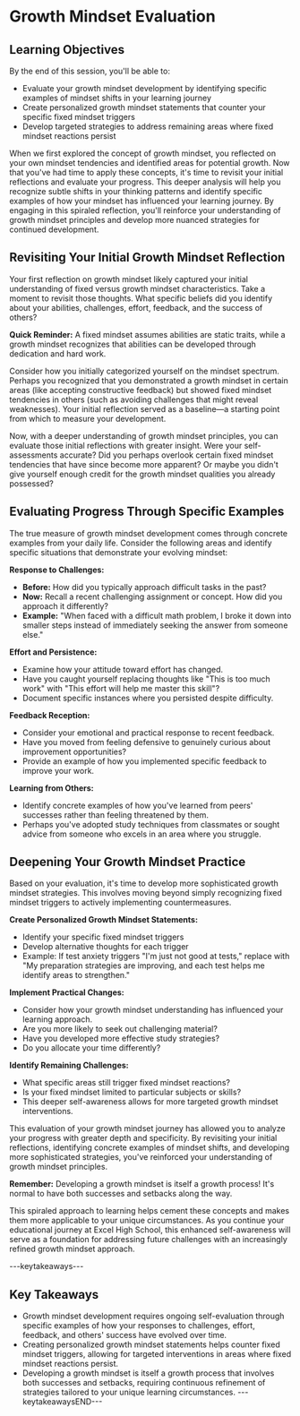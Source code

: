 # Growth Mindset Evaluation

## Learning Objectives

By the end of this session, you'll be able to:

- Evaluate your growth mindset development by identifying specific examples of mindset shifts in your learning journey
- Create personalized growth mindset statements that counter your specific fixed mindset triggers
- Develop targeted strategies to address remaining areas where fixed mindset reactions persist

When we first explored the concept of growth mindset, you reflected on your own mindset tendencies and identified areas for potential growth. Now that you've had time to apply these concepts, it's time to revisit your initial reflections and evaluate your progress. This deeper analysis will help you recognize subtle shifts in your thinking patterns and identify specific examples of how your mindset has influenced your learning journey. By engaging in this spiraled reflection, you'll reinforce your understanding of growth mindset principles and develop more nuanced strategies for continued development.

## Revisiting Your Initial Growth Mindset Reflection

Your first reflection on growth mindset likely captured your initial understanding of fixed versus growth mindset characteristics. Take a moment to revisit those thoughts. What specific beliefs did you identify about your abilities, challenges, effort, feedback, and the success of others? 

**Quick Reminder:** A fixed mindset assumes abilities are static traits, while a growth mindset recognizes that abilities can be developed through dedication and hard work.

Consider how you initially categorized yourself on the mindset spectrum. Perhaps you recognized that you demonstrated a growth mindset in certain areas (like accepting constructive feedback) but showed fixed mindset tendencies in others (such as avoiding challenges that might reveal weaknesses). Your initial reflection served as a baseline—a starting point from which to measure your development.

Now, with a deeper understanding of growth mindset principles, you can evaluate those initial reflections with greater insight. Were your self-assessments accurate? Did you perhaps overlook certain fixed mindset tendencies that have since become more apparent? Or maybe you didn't give yourself enough credit for the growth mindset qualities you already possessed?

## Evaluating Progress Through Specific Examples

The true measure of growth mindset development comes through concrete examples from your daily life. Consider the following areas and identify specific situations that demonstrate your evolving mindset:

**Response to Challenges:** 

- **Before:** How did you typically approach difficult tasks in the past?
- **Now:** Recall a recent challenging assignment or concept. How did you approach it differently?
- **Example:** "When faced with a difficult math problem, I broke it down into smaller steps instead of immediately seeking the answer from someone else."

**Effort and Persistence:** 

- Examine how your attitude toward effort has changed. 
- Have you caught yourself replacing thoughts like "This is too much work" with "This effort will help me master this skill"? 
- Document specific instances where you persisted despite difficulty.

**Feedback Reception:** 

- Consider your emotional and practical response to recent feedback. 
- Have you moved from feeling defensive to genuinely curious about improvement opportunities? 
- Provide an example of how you implemented specific feedback to improve your work.

**Learning from Others:** 

- Identify concrete examples of how you've learned from peers' successes rather than feeling threatened by them. 
- Perhaps you've adopted study techniques from classmates or sought advice from someone who excels in an area where you struggle.

## Deepening Your Growth Mindset Practice

Based on your evaluation, it's time to develop more sophisticated growth mindset strategies. This involves moving beyond simply recognizing fixed mindset triggers to actively implementing countermeasures.

**Create Personalized Growth Mindset Statements:**

- Identify your specific fixed mindset triggers
- Develop alternative thoughts for each trigger
- Example: If test anxiety triggers "I'm just not good at tests," replace with "My preparation strategies are improving, and each test helps me identify areas to strengthen."

**Implement Practical Changes:**

- Consider how your growth mindset understanding has influenced your learning approach. 
- Are you more likely to seek out challenging material? 
- Have you developed more effective study strategies? 
- Do you allocate your time differently? 

**Identify Remaining Challenges:**

- What specific areas still trigger fixed mindset reactions?
- Is your fixed mindset limited to particular subjects or skills?
- This deeper self-awareness allows for more targeted growth mindset interventions.

This evaluation of your growth mindset journey has allowed you to analyze your progress with greater depth and specificity. By revisiting your initial reflections, identifying concrete examples of mindset shifts, and developing more sophisticated strategies, you've reinforced your understanding of growth mindset principles. 

**Remember:** Developing a growth mindset is itself a growth process! It's normal to have both successes and setbacks along the way.

This spiraled approach to learning helps cement these concepts and makes them more applicable to your unique circumstances. As you continue your educational journey at Excel High School, this enhanced self-awareness will serve as a foundation for addressing future challenges with an increasingly refined growth mindset approach.

---keytakeaways---
## Key Takeaways

- Growth mindset development requires ongoing self-evaluation through specific examples of how your responses to challenges, effort, feedback, and others' success have evolved over time.
- Creating personalized growth mindset statements helps counter fixed mindset triggers, allowing for targeted interventions in areas where fixed mindset reactions persist.
- Developing a growth mindset is itself a growth process that involves both successes and setbacks, requiring continuous refinement of strategies tailored to your unique learning circumstances.
---keytakeawaysEND---


